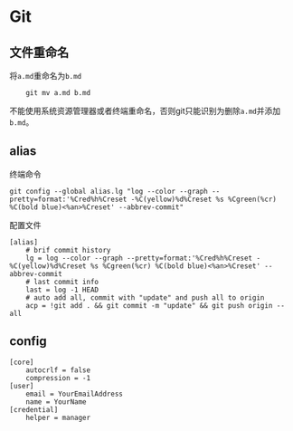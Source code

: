 # Git

## 文件重命名

将`a.md`重命名为`b.md`

```text
    git mv a.md b.md
```

不能使用系统资源管理器或者终端重命名，否则git只能识别为删除`a.md`并添加`b.md`。


## alias
终端命令
```shell
git config --global alias.lg "log --color --graph --pretty=format:'%Cred%h%Creset -%C(yellow)%d%Creset %s %Cgreen(%cr) %C(bold blue)<%an>%Creset' --abbrev-commit"
```

配置文件
```gitconfig
[alias]
    # brif commit history
    lg = log --color --graph --pretty=format:'%Cred%h%Creset -%C(yellow)%d%Creset %s %Cgreen(%cr) %C(bold blue)<%an>%Creset' --abbrev-commit
    # last commit info
    last = log -1 HEAD
    # auto add all, commit with "update" and push all to origin
    acp = !git add . && git commit -m "update" && git push origin --all
```

## config
```gitconfig
[core]
    autocrlf = false
    compression = -1
[user]
    email = YourEmailAddress
    name = YourName
[credential]
    helper = manager
```